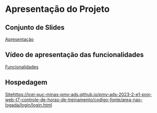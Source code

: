 # Apresentação do Projeto

## Conjunto de Slides

[Apresentação](https://github.com/ICEI-PUC-Minas-PMV-ADS/pmv-ads-2023-2-e1-proj-web-t7-controle-de-horas-de-treinamento/files/13629514/APRESENTACAO.-.Projeto.Qualifique.pdf)

## Vídeo de apresentação das funcionalidades

[Funcionalidades](https://github.com/ICEI-PUC-Minas-PMV-ADS/pmv-ads-2023-2-e1-proj-web-t7-controle-de-horas-de-treinamento/assets/145286942/46bb2c66-869b-422a-96d5-bfc9859d492a)

## Hospedagem

[Site](https://icei-puc-minas-pmv-ads.github.io/pmv-ads-2023-2-e1-proj-web-t7-controle-de-horas-de-treinamento/codigo-fonte/area-nao-logada/login/login.html)https://icei-puc-minas-pmv-ads.github.io/pmv-ads-2023-2-e1-proj-web-t7-controle-de-horas-de-treinamento/codigo-fonte/area-nao-logada/login/login.html
